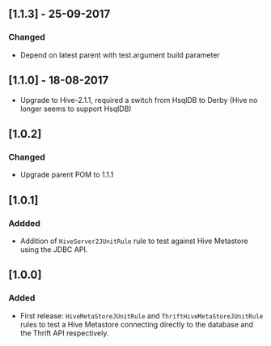 ## [1.1.3] - 25-09-2017
### Changed 
* Depend on latest parent with test.argument build parameter

## [1.1.0] - 18-08-2017
* Upgrade to Hive-2.1.1, required a switch from HsqlDB to Derby (Hive no longer seems to support HsqlDB)

## [1.0.2]
### Changed 
* Upgrade parent POM to 1.1.1

## [1.0.1]
### Addded 
* Addition of `HiveServer2JUnitRule` rule to test against Hive Metastore using the JDBC API.

## [1.0.0]
### Added
* First release: `HiveMetaStoreJUnitRule` and `ThriftHiveMetaStoreJUnitRule` rules to test a Hive Metastore connecting directly to the database and the Thrift API respectively.
